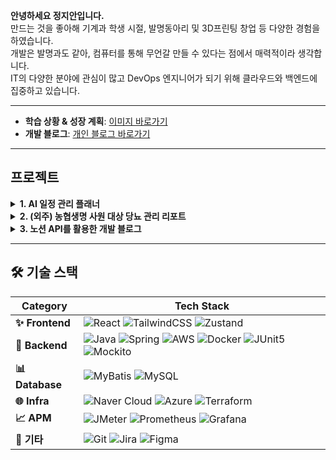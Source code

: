 **안녕하세요 정지안입니다.**  
만드는 것을 좋아해 기계과 학생 시절, 발명동아리 및 3D프린팅 창업 등 다양한 경험을 하였습니다.  
개발은 발명과도 같아, 컴퓨터를 통해 무언갈 만들 수 있다는 점에서 매력적이라 생각합니다.  
IT의 다양한 분야에 관심이 많고 DevOps 엔지니어가 되기 위해 클라우드와 백엔드에 집중하고 있습니다.  

---

- **학습 상황 & 성장 계획**: [이미지 바로가기](https://github.com/user-attachments/assets/6ead791c-850f-47e0-ae6b-1b3106f1eddd)  
- **개발 블로그**: [개인 블로그 바로가기](http://law10000hours.com.s3-website.ap-northeast-2.amazonaws.com/)  

---

## 프로젝트

<details>
<summary><b>1. AI 일정 관리 플래너</b></summary>
<br>
<p style="font-size: 14px;">
음성 혹은 텍스트를 통해 할 일을 입력하면, 주간 계획을 AI로 제안받는 서비스  
- 리포지토리: [AI 일정 관리 플래너 리포지토리 바로가기](https://github.com/jja6312/LuckyWeeky_server)
</p>
</details>

<details>
<summary><b>2. (외주) 농협생명 사원 대상 당뇨 관리 리포트</b></summary>
<br>
<p style="font-size: 14px;">
농협생명 사원 15명 대상, 걸음수/혈당 데이터를 통해 건강 등급을 분류하고, 등급에 맞는 교육 자료를 송/수신하는 사이트  
- 프론트엔드, 백엔드, 배포 모두를 담당했습니다.  
- 리포지토리: [당뇨 관리 리포트 리포지토리 바로가기](https://github.com/jja6312/health_care-Insulin_management-)
</p>
</details>

<details>
<summary><b>3. 노션 API를 활용한 개발 블로그</b></summary>
<br>
<p style="font-size: 14px;">
기술 스택별 학습 시간을 기록하고, 노션 API를 사용해 개발일지를 에디터 없이 쉽게 작성하는 개발 블로그  
- 배포 사이트: [개인 블로그 바로가기](http://law10000hours.com.s3-website.ap-northeast-2.amazonaws.com/)  
- 리포지토리: [개인 블로그 리포지토리 바로가기](https://github.com/jja6312/blog)
</p>
</details>

---

## 🛠 기술 스택

| **Category** | **Tech Stack**                                                                                                                                                                             |
|--------------|---------------------------------------------------------------------------------------------------------------------------------------------------------------------------------------------|
| **✨ Frontend**  | ![React](https://img.shields.io/badge/React-61DAFB?style=flat-square&logo=react&logoColor=black) ![TailwindCSS](https://img.shields.io/badge/TailwindCSS-38B2AC?style=flat-square&logo=tailwind-css&logoColor=white) ![Zustand](https://img.shields.io/badge/Zustand-000000?style=flat-square) |
| **🚀 Backend**   | ![Java](https://img.shields.io/badge/Java-007396?style=flat-square&logo=java&logoColor=white) ![Spring](https://img.shields.io/badge/Spring-6DB33F?style=flat-square&logo=spring&logoColor=white) ![AWS](https://img.shields.io/badge/AWS-232F3E?style=flat-square&logo=amazon-aws&logoColor=white) ![Docker](https://img.shields.io/badge/Docker-2496ED?style=flat-square&logo=docker&logoColor=white) ![JUnit5](https://img.shields.io/badge/JUnit5-25A162?style=flat-square&logo=junit5&logoColor=white) ![Mockito](https://img.shields.io/badge/Mockito-25A162?style=flat-square) |
| **📊 Database**  | ![MyBatis](https://img.shields.io/badge/MyBatis-B7178C?style=flat-square&logo=apache-mybatis&logoColor=white) ![MySQL](https://img.shields.io/badge/MySQL-4479A1?style=flat-square&logo=mysql&logoColor=white) |
| **🌐 Infra**     | ![Naver Cloud](https://img.shields.io/badge/Naver%20Cloud-03C75A?style=flat-square) ![Azure](https://img.shields.io/badge/Azure-0078D4?style=flat-square&logo=microsoft-azure&logoColor=white) ![Terraform](https://img.shields.io/badge/Terraform-623CE4?style=flat-square&logo=terraform&logoColor=white) |
| **📈 APM**       | ![JMeter](https://img.shields.io/badge/JMeter-D22128?style=flat-square&logo=apache-jmeter&logoColor=white) ![Prometheus](https://img.shields.io/badge/Prometheus-E6522C?style=flat-square&logo=prometheus&logoColor=white) ![Grafana](https://img.shields.io/badge/Grafana-F46800?style=flat-square&logo=grafana&logoColor=white) |
| **🔧 기타**      | ![Git](https://img.shields.io/badge/Git-F05032?style=flat-square&logo=git&logoColor=white) ![Jira](https://img.shields.io/badge/Jira-0052CC?style=flat-square&logo=jira&logoColor=white) ![Figma](https://img.shields.io/badge/Figma-F24E1E?style=flat-square&logo=figma&logoColor=white) |
